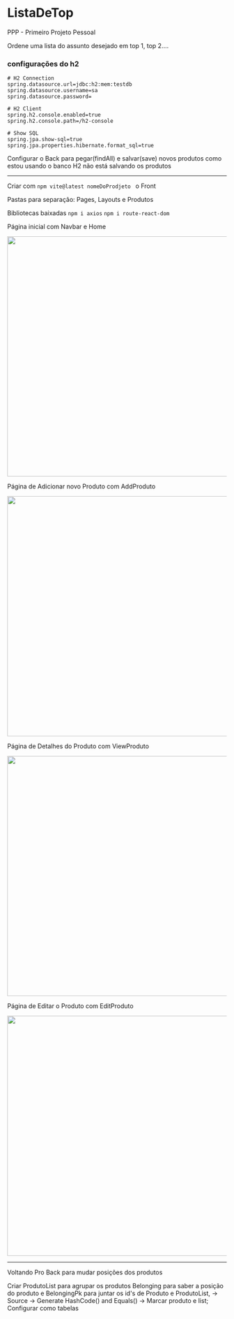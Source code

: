 # ListaDeTop
PPP - Primeiro Projeto Pessoal

Ordene uma lista do assunto desejado em top 1, top 2....



### configurações do h2

```
# H2 Connection
spring.datasource.url=jdbc:h2:mem:testdb
spring.datasource.username=sa
spring.datasource.password=

# H2 Client
spring.h2.console.enabled=true
spring.h2.console.path=/h2-console

# Show SQL
spring.jpa.show-sql=true
spring.jpa.properties.hibernate.format_sql=true
```

Configurar o Back para pegar(findAll) e salvar(save) novos produtos 
  como estou usando o banco H2 não está salvando os produtos

-------
Criar com  ```npm vite@latest nomeDoProdjeto ``` o Front

Pastas para separação: Pages, Layouts e Produtos

Bibliotecas baixadas ```npm i axios```
                     ```npm i route-react-dom```

Página inicial com Navbar e Home
<div align="center">
<img src="https://github.com/amandaAlvesa/ListaDeTop/assets/108950028/fe24d83b-7ce2-45b8-96fe-897d732b7037" width="550px">
</div>

Página de Adicionar novo Produto com AddProduto
<div align="center">
<img src="https://github.com/amandaAlvesa/Cadastro/assets/108950028/9baf2e44-0a71-414c-8c01-f40373199270)" width="550px">
</div>

Página de Detalhes do Produto com ViewProduto
<div align="center">
<img src="https://github.com/amandaAlvesa/Cardapio/assets/108950028/96c85eba-d486-47be-a539-46207424e04b" width="550px">
</div>

Página de Editar o Produto com EditProduto
<div align="center">
<img src="https://github.com/amandaAlvesa/Cardapio/assets/108950028/de4b5aa3-7ed5-48cb-b316-fa69584c928f)" width="550px">
</div>

-------
Voltando Pro Back para mudar posições dos produtos

Criar ProdutoList para agrupar os produtos
      Belonging para saber a posição do produto
      e BelongingPk para juntar os id's de Produto e ProdutoList, -> Source -> Generate HashCode() and Equals() -> Marcar produto e list;
Configurar como tabelas
      
